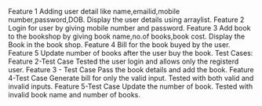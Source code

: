 Feature 1
   Adding user detail like name,emailid,mobile number,password,DOB.
   Display the user details using arraylist.
Feature 2
    Login for user by giving mobile number and password.
Feature 3
    Add book to the bookshop by giving book name,no.of books,book cost.
    Display the Book in the book shop.
 Feature 4
     Bill for the book buyed by the user.
 Feature 5
      Update number of books after the user buy the book.
Test Cases:
    Feature 2-Test Case
        Tested the user login and allows only the registerd user.
    Feature 3 - Test Case
         Pass the book details and add the book.
    Feature 4-Test Case
         Generate bill for only the valid input.
         Tested with both valid and invalid inputs.
    Feature 5-Test Case
          Update the number of book.
          Tested with invalid book name and number of books.
